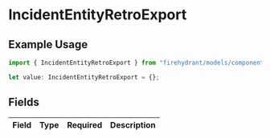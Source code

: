 # IncidentEntityRetroExport

## Example Usage

```typescript
import { IncidentEntityRetroExport } from "firehydrant/models/components";

let value: IncidentEntityRetroExport = {};
```

## Fields

| Field       | Type        | Required    | Description |
| ----------- | ----------- | ----------- | ----------- |